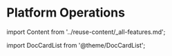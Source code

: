 # Platform Operations

import Content from '../reuse-content/_all-features.md';

<Content />

import DocCardList from '@theme/DocCardList';

<DocCardList />